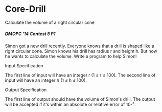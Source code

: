# Core-Drill
Calculate the volume of a right circular cone

##### DMOPC '14 Contest 5 P1

Simon got a new drill recently. Everyone knows that a drill is shaped like a right circular cone. Simon knows his drill has radius r and height h. But now he wants to calculate the volume. Write a program to help Simon!

Input Specification

The first line of input will have an integer r (1 ≤ r ≤ 100). The second line of input will have an integer h (1 ≤ h ≤ 100).

Output Specification

The first line of output should have the volume of Simon's drill. The output will be accepted if it's within an absolute or relative error of 10-⁶.
